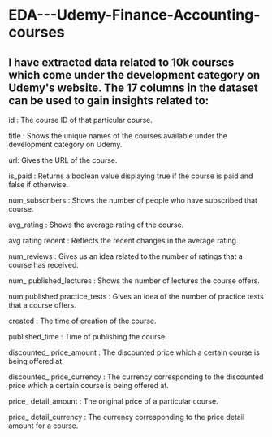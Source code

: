 # EDA---Udemy-Finance-Accounting-courses

## I have extracted data related to 10k courses which come under the development category on Udemy's website. The 17 columns in the dataset can be used to gain insights related to:

id : The course ID of that particular course.

title : Shows the unique names of the courses available under the development category on Udemy.

url: Gives the URL of the course.

is_paid : Returns a boolean value displaying true if the course is paid and false if otherwise.

num_subscribers : Shows the number of people who have subscribed that course.

avg_rating : Shows the average rating of the course.

avg rating recent : Reflects the recent changes in the average rating.

num_reviews : Gives us an idea related to the number of ratings that a course has received.

num_ published_lectures : Shows the number of lectures the course offers.

num published practice_tests : Gives an idea of the number of practice tests that a course offers.

created : The time of creation of the course.

published_time : Time of publishing the course.

discounted_ price_amount : The discounted price which a certain course is being offered at.

discounted_ price_currency : The currency corresponding to the discounted price which a certain course is being offered at.

price_ detail_amount : The original price of a particular course.

price_ detail_currency : The currency corresponding to the price detail amount for a course.
